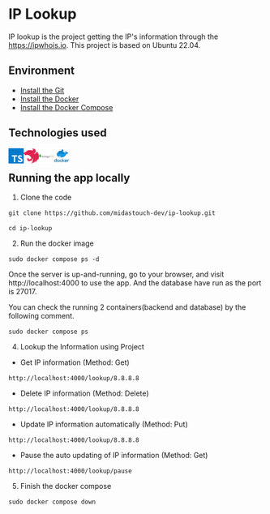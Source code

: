 

# IP Lookup

IP lookup is the project getting the IP's information through the https://ipwhois.io. 
This project is based on Ubuntu 22.04.

## Environment
- [Install the Git](https://www.digitalocean.com/community/tutorials/how-to-install-git-on-ubuntu-22-04)
- [Install the Docker](https://www.digitalocean.com/community/tutorials/how-to-install-and-use-docker-on-ubuntu-22-04) 
- [Install the Docker Compose](https://www.digitalocean.com/community/tutorials/how-to-install-and-use-docker-compose-on-ubuntu-22-04) 
## Technologies used

[<img align="left" alt="TypeScript" width="30px" src="https://raw.githubusercontent.com/github/explore/80688e429a7d4ef2fca1e82350fe8e3517d3494d/topics/typescript/typescript.png" />](#)
[<img align="left" alt="Nest.js" width="30px" src="https://github.com/devicons/devicon/blob/master/icons/nestjs/nestjs-plain.svg" />](#)
[<img align="left" alt="MongoDB" width="30px" src="https://raw.githubusercontent.com/github/explore/80688e429a7d4ef2fca1e82350fe8e3517d3494d/topics/mongodb/mongodb.png" />](#)
[<img align="left" alt="Docker" width="30px" src="https://raw.githubusercontent.com/github/explore/80688e429a7d4ef2fca1e82350fe8e3517d3494d/topics/docker/docker.png" />](#)
<br/>

## Running the app locally
1. Clone the code
```
git clone https://github.com/midastouch-dev/ip-lookup.git   
```
```
cd ip-lookup
```
2. Run the docker image
```
sudo docker compose ps -d
```

Once the server is up-and-running, go to your browser, and visit http://localhost:4000 to use the app.
And the database have run as the port is 27017.

You can check the running 2 containers(backend and database) by the following comment.
```
sudo docker compose ps
```
4. Lookup the Information using Project
- Get IP information (Method: Get)
```
http://localhost:4000/lookup/8.8.8.8
```
- Delete IP information (Method: Delete)
```
http://localhost:4000/lookup/8.8.8.8
```
- Update IP information automatically (Method: Put)
```
http://localhost:4000/lookup/8.8.8.8
```
- Pause the auto updating of IP information (Method: Get)
```
http://localhost:4000/lookup/pause
```

5. Finish the docker compose
```
sudo docker compose down
```

